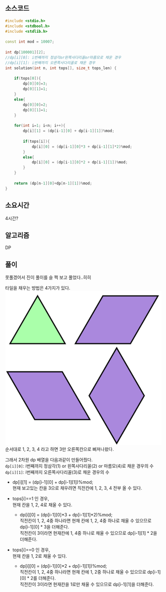 ## 소스코드
```cpp
#include <stdio.h>
#include <stdbool.h>
#include <stdlib.h>

const int mod = 10007;

int dp[100001][2]; 
//dp[i][0]: i번째까지 정삼각or왼쪽사다리꼴or마름모로 채운 경우
//dp[i][1]: i번째까지 오른쪽사다리꼴로 채운 경우
int solution(int n, int tops[], size_t tops_len) {
    
    if(tops[0]){
        dp[0][0]=3;
        dp[0][1]=1;
    }
    else{
        dp[0][0]=2;
        dp[0][1]=1;
    }
    
    for(int i=1; i<n; i++){
        dp[i][1] = (dp[i-1][0] + dp[i-1][1])%mod;
        
        if(tops[i]){
            dp[i][0] = (dp[i-1][0]*3 + dp[i-1][1]*2)%mod;
        }
        else{
            dp[i][0] = (dp[i-1][0]*2 + dp[i-1][1])%mod;
        }
    }
    
    return (dp[n-1][0]+dp[n-1][1])%mod;
}


```


## 소요시간
4시간?


## 알고리즘
DP

## 풀이

못풀겠어서 진이 풀이를 슬 쩍 보고 풀었다..히히

타일을 채우는 방법은 4가지가 있다.
![alt text](image.png)
순서대로 1, 2, 3, 4 라고 하면 3만 오른쪽칸으로 삐져나왔다.

그래서 2차원 dp 배열을 다음과같이 만들어줬다.<br/>
`dp[i][0]`: i번째까지 정삼각(1) or 왼쪽사다리꼴(2) or 마름모(4)로 채운 경우의 수<br/>
`dp[i][1]`: i번째까지 오른쪽사다리꼴(3)로 채운 경우의 수

- dp[i][1] = (dp[i-1][0] + dp[i-1][1])%mod;<br/>
    현재 보고있는 칸을 3으로 채우려면 직전칸에 1, 2, 3, 4 전부 올 수 있다.

- tops[i]==1 인 경우,<br/>
    현재 칸을 1, 2, 4로 채울 수 있다.
    - dp[i][0] = (dp[i-1][0]*3 + dp[i-1][1]*2)%mod;<br/>
        직전칸이 1, 2, 4중 하나라면 현재 칸에 1, 2, 4중 하나로 채울 수 있으므로 dp[i-1][0] * 3을 더해준다.<br/>
        직전칸이 3이라면 현재칸에 1, 4중 하나로 채울 수 있으므로 dp[i-1][1] * 2을 더해준다.
        

- tops[i]==0 인 경우,<br/>
    현재 칸을 1, 2로 채울 수 있다.
    - dp[i][0] = (dp[i-1][0]*2 + dp[i-1][1])%mod;<br/>
        직전칸이 1, 2, 4중 하나라면 현재 칸에 1, 2중 하나로 채울 수 있으므로 dp[i-1][0] * 2를 더해준다.<br/>
        직전칸이 3이라면 현재칸을 1로만 채울 수 있으므로 dp[i-1][1]을 더해준다.